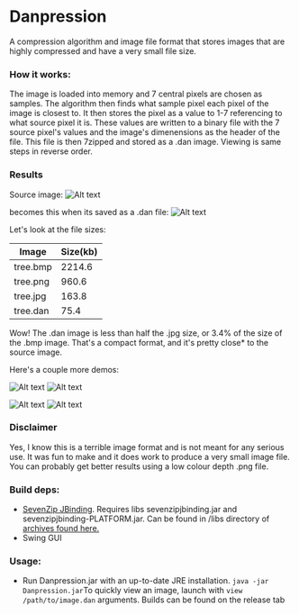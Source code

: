 # Danpression
A compression algorithm and image file format that stores images that are highly compressed and have a very small file size.

### How it works:
The image is loaded into memory and 7 central pixels are chosen as samples. The algorithm then finds what sample pixel each pixel of the image is closest to. It then stores the pixel as a value to 1-7 referencing to what source pixel it is. These values are written to a binary file with the 7 source pixel's values and the image's dimenensions as the header of the file. This file is then 7zipped and stored as a .dan image. Viewing is same steps in reverse order.

### Results
Source image:
![Alt text](../master/demo/tree.jpg)

becomes this when its saved as a .dan file:
![Alt text](../master/demo/tree_converted.jpg)


Let's look at the file sizes:

| Image       | Size(kb)         | 
| ------------- |-------------|
| tree.bmp      | 2214.6 |
| tree.png      | 960.6   |  
| tree.jpg      | 163.8   |
| tree.dan |  75.4 |

Wow! The .dan image is less than half the .jpg size, or 3.4% of the size of the .bmp image. That's a compact format, and it's pretty close* to the source image.

Here's a couple more demos:

![Alt text](../master/demo/track.jpg)
![Alt text](../master/demo/track_converted.jpg)


![Alt text](../master/demo/tiger.jpg)
![Alt text](../master/demo/tiger_converted.jpg)




### Disclaimer
Yes, I know this is a terrible image format and is not meant for any serious use. It was fun to make and it does work to
produce a very small image file. You can probably get better results using a low colour depth .png file.

 ### Build deps:
* [SevenZip JBinding](http://sevenzipjbind.sourceforge.net/). Requires libs sevenzipjbinding.jar and sevenzipjbinding-PLATFORM.jar.
Can be found in /libs directory of [archives found here.](https://sourceforge.net/projects/sevenzipjbind/files/7-Zip-JBinding/9.20-2.00beta/)
* Swing GUI

### Usage: 
* Run Danpression.jar with an up-to-date JRE installation. `java -jar Danpression.jar`To quickly view an image, launch with `view /path/to/image.dan` arguments. Builds can be found on the release tab
